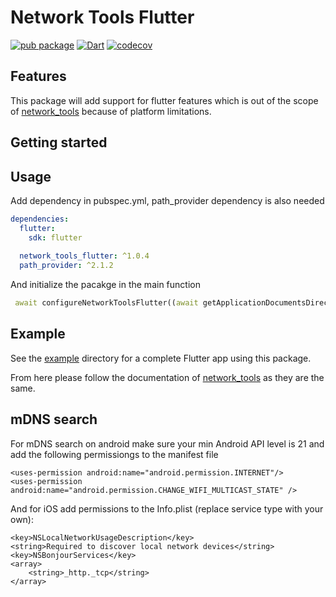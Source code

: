 # Network Tools Flutter

[![pub package](https://img.shields.io/pub/v/network_tools_flutter.svg)](https://pub.dev/packages/network_tools_flutter) [![Dart](https://github.com/osociety/network_tools_flutter/actions/workflows/flutter.yml/badge.svg)](https://github.com/osociety/network_tools_flutter/actions/workflows/flutter.yml) [![codecov](https://codecov.io/gh/osociety/network_tools_flutter/graph/badge.svg?token=X8UVO7RUA4)](https://codecov.io/gh/osociety/network_tools_flutter)

## Features

This package will add support for flutter features which is out of the scope of [network_tools](https://github.com/osociety/network_tools) because of platform limitations.

## Getting started

## Usage
Add dependency in pubspec.yml, path_provider dependency is also needed

```yml
dependencies:
  flutter:
    sdk: flutter
    
  network_tools_flutter: ^1.0.4
  path_provider: ^2.1.2
```



And initialize the pacakge in the main function

```dart
 await configureNetworkToolsFlutter((await getApplicationDocumentsDirectory()).path);
```


## Example

See the [example](example/) directory for a complete Flutter app using this package.

From here please follow the documentation of [network_tools](https://pub.dev/packages/network_tools) as they are the same.


## mDNS search

For mDNS search on android make sure your min Android API level is 21  and add the following permissiongs to the manifest file

```
<uses-permission android:name="android.permission.INTERNET"/>
<uses-permission android:name="android.permission.CHANGE_WIFI_MULTICAST_STATE" />
```

And for iOS add permissions to the Info.plist (replace service type with your own):

```
<key>NSLocalNetworkUsageDescription</key>
<string>Required to discover local network devices</string>
<key>NSBonjourServices</key>
<array>
    <string>_http._tcp</string>
</array>

```

